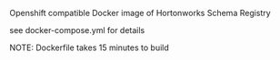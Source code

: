 Openshift compatible Docker image of Hortonworks Schema Registry

see docker-compose.yml for details

NOTE: Dockerfile takes 15 minutes to build
